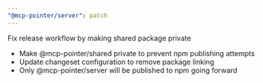 ```yaml
---
"@mcp-pointer/server": patch
---
```


Fix release workflow by making shared package private

- Make @mcp-pointer/shared private to prevent npm publishing attempts
- Update changeset configuration to remove package linking
- Only @mcp-pointer/server will be published to npm going forward
